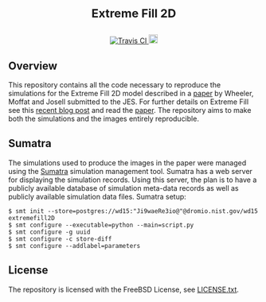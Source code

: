 <h1> <p align="center"><sup><strong>
Extreme Fill 2D
</strong></sup></p>
</h1>

<p align="center">
<a href="https://travis-ci.org/wd15/extremefill2D" target="_blank">
<img src="https://api.travis-ci.org/wd15/extremefill2D.svg"
alt="Travis CI">
</a>
<a href="https://github.com/wd15/extremefill2D/blob/master/LICENSE.md">
<img src="https://img.shields.io/badge/license-mit-blue.svg" alt="License" height="18">
</a>
</p>

## Overview

This repository contains all the code necessary to reproduce the
simulations for the Extreme Fill 2D model described in a
[paper](https://dx.doi.org/10.1149/2.040312jes) by Wheeler, Moffat and
Josell submitted to the JES. For further details on Extreme Fill see
this
[recent blog post](http://wd15.github.io/2013/05/07/extremefill2d/)
and read the [paper](https://dx.doi.org/10.1149/2.040312jes). The
repository aims to make both the simulations and the images entirely
reproducible.

## Sumatra

The simulations used to produce the images in the paper were managed
using the [Sumatra](http://pythonhosted.org/Sumatra/) simulation
management tool. Sumatra has a web server for displaying the
simulation records. Using this server, the plan is to have a publicly
available database of simulation meta-data records as well as publicly
available simulation data files. Sumatra setup:

    $ smt init --store=postgres://wd15:"Ji9waeRe3io@"@dromio.nist.gov/wd15 extremefill2D
    $ smt configure --executable=python --main=script.py
    $ smt configure -g uuid
    $ smt configure -c store-diff
    $ smt configure --addlabel=parameters

## License

The repository is licensed with the FreeBSD License, see
[LICENSE.txt](LICENSE.txt).

